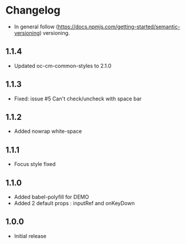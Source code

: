 # Changelog

* In general follow (https://docs.npmjs.com/getting-started/semantic-versioning) versioning.

## <next>

## 1.1.4
* Updated oc-cm-common-styles to 2.1.0

## 1.1.3
* Fixed: issue #5 Can't check/uncheck with space bar

## 1.1.2
* Added nowrap white-space
  
## 1.1.1
* Focus style fixed

## 1.1.0
* Added babel-polyfill for DEMO
* Added 2 default props : inputRef and onKeyDown

## 1.0.0
* Initial release
